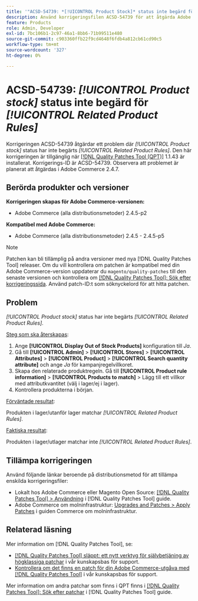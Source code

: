 ```yaml
---
title: '"ACSD-54739: *[!UICONTROL Product Stock]* status inte begärd för *[!UICONTROL Related Product Rules]*'''
description: Använd korrigeringsfilen ACSD-54739 för att åtgärda Adobe Commerce-problemet där *[!UICONTROL Product Stock]* status används inte för *[!UICONTROL Related Product Rules]*.
feature: Products
role: Admin, Developer
exl-id: 7bc106b1-2c97-46a1-8bb6-71b99511e480
source-git-commit: c903360ffb22f9cd4648f6fdb4a812cb61cd90c5
workflow-type: tm+mt
source-wordcount: '327'
ht-degree: 0%

---
```


# ACSD-54739: *[!UICONTROL Product stock]* status inte begärd för *[!UICONTROL Related Product Rules]*

Korrigeringen ACSD-54739 åtgärdar ett problem där *[!UICONTROL Product stock]* status har inte begärts *[!UICONTROL Related Product Rules]*. Den här korrigeringen är tillgänglig när [[!DNL Quality Patches Tool (QPT)]](/help/announcements/adobe-commerce-announcements/magento-quality-patches-released-new-tool-to-self-serve-quality-patches.md) 1.1.43 är installerat. Korrigerings-ID är ACSD-54739. Observera att problemet är planerat att åtgärdas i Adobe Commerce 2.4.7.

## Berörda produkter och versioner

**Korrigeringen skapas för Adobe Commerce-versionen:**

* Adobe Commerce (alla distributionsmetoder) 2.4.5-p2

**Kompatibel med Adobe Commerce:**

* Adobe Commerce (alla distributionsmetoder) 2.4.5 - 2.4.5-p5

>[!NOTE]
>
>Patchen kan bli tillämplig på andra versioner med nya [!DNL Quality Patches Tool] releaser. Om du vill kontrollera om patchen är kompatibel med din Adobe Commerce-version uppdaterar du `magento/quality-patches` till den senaste versionen och kontrollera om [[!DNL Quality Patches Tool]: Sök efter korrigeringssida](https://experienceleague.adobe.com/tools/commerce-quality-patches/index.html). Använd patch-ID:t som söknyckelord för att hitta patchen.

## Problem

*[!UICONTROL Product stock]* status har inte begärts *[!UICONTROL Related Product Rules]*.

<u>Steg som ska återskapas</u>:

1. Ange **[!UICONTROL Display Out of Stock Products]** konfiguration till *Ja*.
1. Gå till **[!UICONTROL Admin]** > **[!UICONTROL Stores]** > **[!UICONTROL Attributes]** > **[!UICONTROL Product]** > **[!UICONTROL Search quantity attribute]** och ange *Ja* för kampanjregelvillkoret.
1. Skapa den relaterade produktregeln. Gå till **[!UICONTROL Product rule information]** > **[!UICONTROL Products to match]** > Lägg till ett villkor med attributkvantitet (välj i lager/ej i lager).
1. Kontrollera produkterna i början.

<u>Förväntade resultat</u>:

Produkten i lager/utanför lager matchar *[!UICONTROL Related Product Rules]*.

<u>Faktiska resultat</u>:

Produkten i lager/utlager matchar inte *[!UICONTROL Related Product Rules]*.

## Tillämpa korrigeringen

Använd följande länkar beroende på distributionsmetod för att tillämpa enskilda korrigeringsfiler:

* Lokalt hos Adobe Commerce eller Magento Open Source: [[!DNL Quality Patches Tool] > Användning](https://experienceleague.adobe.com/docs/commerce-operations/tools/quality-patches-tool/usage.html) i [!DNL Quality Patches Tool] guide.
* Adobe Commerce om molninfrastruktur: [Upgrades and Patches > Apply Patches](https://experienceleague.adobe.com/docs/commerce-cloud-service/user-guide/develop/upgrade/apply-patches.html) i guiden Commerce om molninfrastruktur.

## Relaterad läsning

Mer information om [!DNL Quality Patches Tool], se:

* [[!DNL Quality Patches Tool] släppt: ett nytt verktyg för självbetjäning av högklassiga patchar](/help/announcements/adobe-commerce-announcements/magento-quality-patches-released-new-tool-to-self-serve-quality-patches.md) i vår kunskapsbas för support.
* [Kontrollera om det finns en patch för din Adobe Commerce-utgåva med [!DNL Quality Patches Tool]](/help/support-tools/patches-available-in-qpt-tool/check-patch-for-magento-issue-with-magento-quality-patches.md) i vår kunskapsbas för support.

Mer information om andra patchar som finns i QPT finns i [[!DNL Quality Patches Tool]: Sök efter patchar](https://experienceleague.adobe.com/tools/commerce-quality-patches/index.html) i [!DNL Quality Patches Tool] guide.

